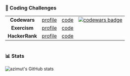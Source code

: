 ### 🥷 Coding Challenges

<table style="text-align: center">
    <tr>
        <td><b>Codewars</b></td>
        <td><a href="https://www.codewars.com/users/azimut">profile</a></td>
        <td><a href="https://github.com/azimut/challenges/tree/master/codewars">code</a></td>
        <td>
            <a href="https://www.codewars.com/users/azimut">
                <img alt="codewars badge" src="https://www.codewars.com/users/azimut/badges/micro"/>
            </a>
        </td>
    </tr>
    <tr>
        <td><b>Exercism</b></td>
        <td><a href="https://exercism.org/profiles/azimut">profile</a></td>
        <td><a href="https://github.com/azimut/challenges/tree/master/exercism">code</a></td>
    </tr>
    <tr>
        <td><b>HackerRank</b></td>
        <td><a href="https://www.hackerrank.com/azimut">profile</a></td>
        <td><a href="https://github.com/azimut/challenges/tree/master/hackerrank">code</a></td>
    </tr>
</table>

#


### 📊 Stats

![azimut's GitHub stats](https://github-readme-stats.vercel.app/api?username=azimut&show_icons=true&theme=gruvbox)
